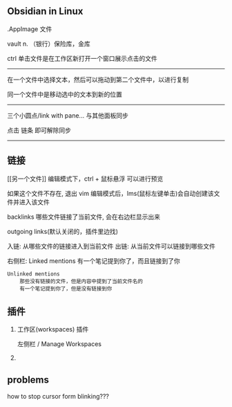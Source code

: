 
## Obsidian in Linux

.AppImage 文件

vault n. （银行）保险库，金库


ctrl 单击文件是在工作区新打开一个窗口展示点击的文件

---

在一个文件中选择文本，然后可以拖动到第二个文件中，以进行复制

同一个文件中是移动选中的文本到新的位置

---

三个小圆点/link with pane... 与其他面板同步

点击 链条 即可解除同步

---

## 链接

[[另一个文件]]          编辑模式下，ctrl + 鼠标悬浮 可以进行预览

如果这个文件不存在, 退出 vim 编辑模式后，lms(鼠标左键单击)会自动创建该文件并进入该文件

backlinks
    哪些文件链接了当前文件, 会在右边栏显示出来


outgoing links(默认关闭的，插件里边找)


入链: 从哪些文件的链接进入到当前文件
出链: 从当前文件可以链接到哪些文件


右侧栏:
    Linked mentions
        有一个笔记提到你了，而且链接到了你

    Unlinked mentions
        那些没有链接的文件，但是内容中提到了当前文件名的
        有一个笔记提到你了，但是没有链接到你

## 插件


1. 工作区(workspaces) 插件

    左侧栏 / Manage Workspaces

2. 



## problems

how to stop cursor form blinking???

